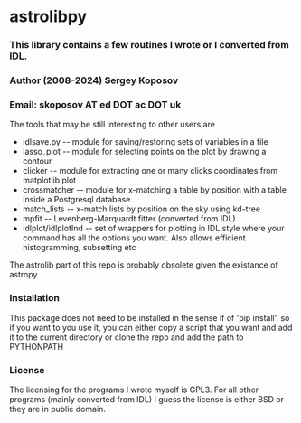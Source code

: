 # astrolibpy 
### This library contains a few routines I wrote or I converted from IDL.
### Author (2008-2024) Sergey Koposov
### Email: skoposov __AT__ ed __DOT__ ac __DOT__ uk

The tools that may be still interesting to other users are 
* idlsave.py -- module for saving/restoring sets of variables in a file
* lasso_plot -- module for selecting points on the plot by drawing a contour
* clicker -- module for extracting one or many clicks coordinates from matplotlib plot
* crossmatcher -- module for x-matching a table by position with a table inside a Postgresql database
* match_lists -- x-match lists by position on the sky using kd-tree
* mpfit -- Levenberg-Marquardt fitter (converted from IDL)
* idlplot/idlplotInd -- set of wrappers for plotting in IDL style where your command has all 
  the options you want. Also allows efficient histogramming, subsetting etc


The astrolib part of this repo is probably obsolete given the existance of astropy

### Installation
This package does not need to be installed in the sense if of 'pip install', so if you
want to you use it, you can either copy a script that you want and add it to the current
directory or clone the repo and add the path to PYTHONPATH

### License
The licensing for the programs I wrote myself is GPL3. For all other
programs (mainly converted from IDL) I guess the license is either BSD or 
they are in public domain. 
